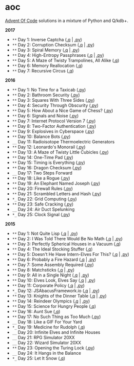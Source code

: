 # aoc
[Advent Of Code](http://adventofcode.com/) solutions in a mixture of Python and Q/kdb+.

**2017**

  - `**` Day 1: Inverse Captcha ([.q](2017/01.q) | [.py](2017/01.py))
  - `**` Day 2: Corruption Checksum ([.q](2017/02.q) | [.py](2017/02.py))
  - `**` Day 3: Spiral Memory ([.q](2017/03.q) | [.py](2017/03.py))
  - `**` Day 4: High-Entropy Passphrases ([.q](2017/04.q) | [.py](2017/04.py))
  - `**` Day 5: A Maze of Twisty Trampolines, All Alike ([.q](2017/05.q))
  - `**` Day 6: Memory Reallocation ([.q](2017/06.q))
  - `**` Day 7: Recursive Circus ([.q](2017/07.q))

**2016**

 - `**` Day 1: No Time for a Taxicab ([.py](2016/01.py))
 - `**` Day 2: Bathroom Security ([.py](2016/02.py))
 - `**` Day 3: Squares With Three Sides ([.py](2016/03.py))
 - `**` Day 4: Security Through Obscurity ([.py](2016/04.py))
 - `**` Day 5: How About a Nice Game of Chess? ([.py](2016/05.py))
 - `**` Day 6: Signals and Noise ([.py](2016/06.py))
 - `**` Day 7: Internet Protocol Version 7 ([.py](2016/07.py))
 - `**` Day 8: Two-Factor Authentication ([.py](2016/08.py))
 - `**` Day 9: Explosives in Cyberspace ([.py](2016/09.py))
 - `**` Day 10: Balance Bots ([.py](2016/10.py))
 - `__` Day 11: Radioisotope Thermoelectric Generators
 - `**` Day 12: Leonardo's Monorail ([.py](2016/12.py))
 - `**` Day 13: A Maze of Twisty Little Cubicles ([.py](2016/13.py))
 - `**` Day 14: One-Time Pad ([.py](2016/14.py))
 - `**` Day 15: Timing is Everything ([.py](2016/15.py))
 - `**` Day 16: Dragon Checksum ([.py](2016/16.py))
 - `__` Day 17: Two Steps Forward
 - `**` Day 18: Like a Rogue ([.py](2016/18.py))
 - `**` Day 19: An Elephant Named Joseph ([.py](2016/19.py))
 - `**` Day 20: Firewall Rules ([.py](2016/20.py))
 - `**` Day 21: Scrambled Letters and Hash ([.py](2016/21.py))
 - `*_` Day 22: Grid Computing ([.py](2016/22.py))
 - `**` Day 23: Safe Cracking ([.py](2016/23.py))
 - `__` Day 24: Air Duct Spelunking
 - `*_` Day 25: Clock Signal ([.py](2016/25.py))

**2015**

 - `**` Day 1: Not Quite Lisp ([.q](2015/01.q) | [.py](2015/01.py))
 - `**` Day 2: I Was Told There Would Be No Math ([.q](2015/02.q) | [.py](2015/02.py))
 - `**` Day 3: Perfectly Spherical Houses in a Vacuum ([.q](2015/03.q))
 - `**` Day 4: The Ideal Stocking Stuffer ([.q](2015/04.q))
 - `**` Day 5: Doesn't He Have Intern-Elves For This? ([.q](2015/05.q) | [.py](2015/05.py))
 - `**` Day 6: Probably a Fire Hazard ([.q](2015/06.q) | [.py](2015/06.py))
 - `**` Day 7: Some Assembly Required ([.py](2015/07.py))
 - `**` Day 8: Matchsticks ([.q](2015/08.q) | [.py](2015/08.py))
 - `**` Day 9: All in a Single Night ([.q](2015/09.q) | [.py](2015/09.py))
 - `**` Day 10: Elves Look, Elves Say ([.q](2015/10.q) | [.py](2015/10.py))
 - `**` Day 11: Corporate Policy ([.q](2015/11.q) | [.py](2015/11.py))
 - `*_` Day 12: JSAbacusFramework.io ([.q](2015/12.q) | [.py](2015/12.py))
 - `**` Day 13: Knights of the Dinner Table ([.q](2015/13.q) | [.py](2015/13.py))
 - `**` Day 14: Reindeer Olympics ([.q](2015/14.q) | [.py](2015/14.py))
 - `**` Day 15: Science for Hungry People ([.q](2015/15.q))
 - `**` Day 16: Aunt Sue ([.q](2015/16.q))
 - `**` Day 17: No Such Thing as Too Much ([.py](2015/17.py))
 - `__` Day 18: Like a GIF For Your Yard
 - `*_` Day 19: Medicine for Rudolph ([.q](2015/19.q))
 - `__` Day 20: Infinite Elves and Infinite Houses
 - `__` Day 21: RPG Simulator 20XX
 - `__` Day 22: Wizard Simulator 20XX
 - `**` Day 23: Opening the Turing Lock ([.py](2015/23.py))
 - `__` Day 24: It Hangs in the Balance
 - `*_` Day 25: Let It Snow ([.q](2015/25.q))
